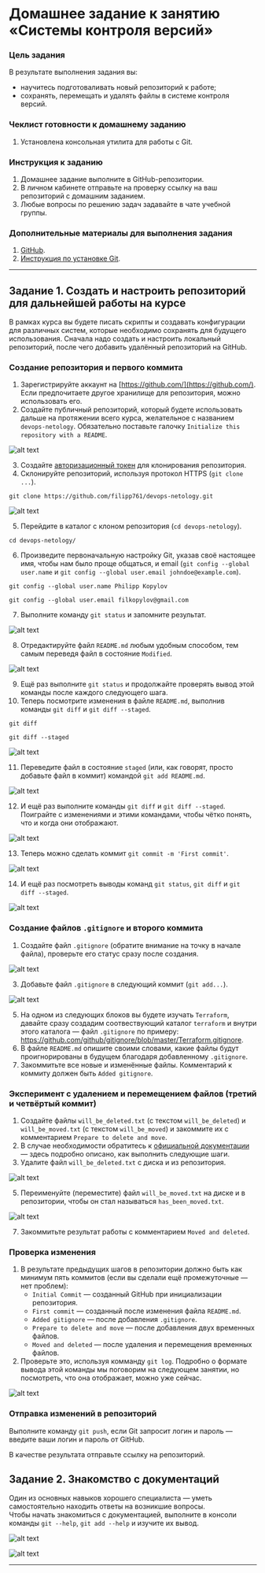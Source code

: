 # Домашнее задание к занятию «Системы контроля версий»

### Цель задания

В результате выполнения задания вы: 

* научитесь подготоваливать новый репозиторий к работе;
* сохранять, перемещать и удалять файлы в системе контроля версий.  


### Чеклист готовности к домашнему заданию

1. Установлена консольная утилита для работы с Git.


### Инструкция к заданию

1. Домашнее задание выполните в GitHub-репозитории. 
2. В личном кабинете отправьте на проверку ссылку на ваш репозиторий с домашним заданием.
3. Любые вопросы по решению задач задавайте в чате учебной группы.


### Дополнительные материалы для выполнения задания

1. [GitHub](https://github.com/).
2. [Инструкция по установке Git](https://git-scm.com/downloads).   
   
   
------

## Задание 1. Создать и настроить репозиторий для дальнейшей работы на курсе

В рамках курса вы будете писать скрипты и создавать конфигурации для различных систем, которые необходимо сохранять для будущего использования. 
Сначала надо создать и настроить локальный репозиторий, после чего добавить удалённый репозиторий на GitHub.

### Создание репозитория и первого коммита

1. Зарегистрируйте аккаунт на [https://github.com/](https://github.com/). Если предпочитаете другое хранилище для репозитория, можно использовать его.
2. Создайте публичный репозиторий, который будете использовать дальше на протяжении всего курса, желательное с названием `devops-netology`.
   Обязательно поставьте галочку `Initialize this repository with a README`.
   
 ![alt text](https://github.com/filipp761/Netology-sdb-homewoks/blob/main/img/git01_Create_repo.png)   
   
3. Создайте [авторизационный токен](https://docs.github.com/en/authentication/keeping-your-account-and-data-secure/creating-a-personal-access-token) для клонирования репозитория.
4. Склонируйте репозиторий, используя протокол HTTPS (`git clone ...`).  

```script bash
git clone https://github.com/filipp761/devops-netology.git
```
 ![alt text](https://github.com/filipp761/Netology-sdb-homewoks/blob/main/img/git01_git_clone_repo.png) 

5. Перейдите в каталог с клоном репозитория (`cd devops-netology`).

```script bash
cd devops-netology/
```
6. Произведите первоначальную настройку Git, указав своё настоящее имя, чтобы нам было проще общаться, и email (`git config --global user.name` и `git config --global user.email johndoe@example.com`). 

```script bash
git config --global user.name Philipp Kopylov
```
```script bash
git config --global user.email filkopylov@gmail.com
```
7. Выполните команду `git status` и запомните результат.

 ![alt text](https://github.com/filipp761/Netology-sdb-homewoks/blob/main/img/git01_git_status_1.png) 

8. Отредактируйте файл `README.md` любым удобным способом, тем самым переведя файл в состояние `Modified`.

 ![alt text](https://github.com/filipp761/Netology-sdb-homewoks/blob/main/img/git01_git_status_modifid.png) 

9. Ещё раз выполните `git status` и продолжайте проверять вывод этой команды после каждого следующего шага. 
10. Теперь посмотрите изменения в файле `README.md`, выполнив команды `git diff` и `git diff --staged`.

```script bash
git diff
```
```script bash
git diff --staged
```
 ![alt text](https://github.com/filipp761/Netology-sdb-homewoks/blob/main/img/git01_git_diff.png) 

11. Переведите файл в состояние `staged` (или, как говорят, просто добавьте файл в коммит) командой `git add README.md`.

 ![alt text](https://github.com/filipp761/Netology-sdb-homewoks/blob/main/img/git01_git_add.png)

12. И ещё раз выполните команды `git diff` и `git diff --staged`. Поиграйте с изменениями и этими командами, чтобы чётко понять, что и когда они отображают. 

 ![alt text](https://github.com/filipp761/Netology-sdb-homewoks/blob/main/img/git01_git_diff_--staged.png)

13. Теперь можно сделать коммит `git commit -m 'First commit'`.

 ![alt text](https://github.com/filipp761/Netology-sdb-homewoks/blob/main/img/git01_git_first_commit.png)

14. И ещё раз посмотреть выводы команд `git status`, `git diff` и `git diff --staged`.

 ![alt text](https://github.com/filipp761/Netology-sdb-homewoks/blob/main/img/git01_p14.png)

### Создание файлов `.gitignore` и второго коммита

1. Создайте файл `.gitignore` (обратите внимание на точку в начале файла), проверьте его статус сразу после создания. 

 ![alt text](https://github.com/filipp761/Netology-sdb-homewoks/blob/main/img/git01_ingnore_status.png)

3. Добавьте файл `.gitignore` в следующий коммит (`git add...`).

 ![alt text](https://github.com/filipp761/Netology-sdb-homewoks/blob/main/img/git01_add_gitignore.png)

5. На одном из следующих блоков вы будете изучать `Terraform`, давайте сразу создадим соотвествующий каталог `terraform` и внутри этого каталога — файл `.gitignore` по примеру: https://github.com/github/gitignore/blob/master/Terraform.gitignore.  
6. В файле `README.md` опишите своими словами, какие файлы будут проигнорированы в будущем благодаря добавленному `.gitignore`.
7. Закоммитьте все новые и изменённые файлы. Комментарий к коммиту должен быть `Added gitignore`.

### Эксперимент с удалением и перемещением файлов (третий и четвёртый коммит)

1. Создайте файлы `will_be_deleted.txt` (с текстом `will_be_deleted`) и `will_be_moved.txt` (с текстом `will_be_moved`) и закоммите их с комментарием `Prepare to delete and move`.
2. В случае необходимости обратитесь к [официальной документации](https://git-scm.com/book/ru/v2/Основы-Git-Запись-изменений-в-репозиторий) — здесь подробно описано, как выполнить следующие шаги. 
3. Удалите файл `will_be_deleted.txt` с диска и из репозитория. 

 ![alt text](https://github.com/filipp761/Netology-sdb-homewoks/blob/main/img/git01_deleted.png)

5. Переименуйте (переместите) файл `will_be_moved.txt` на диске и в репозитории, чтобы он стал называться `has_been_moved.txt`.

 ![alt text](https://github.com/filipp761/Netology-sdb-homewoks/blob/main/img/git01_rename.png)

7. Закоммитьте результат работы с комментарием `Moved and deleted`.

### Проверка изменения

1. В результате предыдущих шагов в репозитории должно быть как минимум пять коммитов (если вы сделали ещё промежуточные — нет проблем):
    * `Initial Commit` — созданный GitHub при инициализации репозитория. 
    * `First commit` — созданный после изменения файла `README.md`.
    * `Added gitignore` — после добавления `.gitignore`.
    * `Prepare to delete and move` — после добавления двух временных файлов.
    * `Moved and deleted` — после удаления и перемещения временных файлов. 
2. Проверьте это, используя комманду `git log`. Подробно о формате вывода этой команды мы поговорим на следующем занятии, но посмотреть, что она отображает, можно уже сейчас.

 ![alt text](https://github.com/filipp761/Netology-sdb-homewoks/blob/main/img/git01_log.png)

### Отправка изменений в репозиторий

Выполните команду `git push`, если Git запросит логин и пароль — введите ваши логин и пароль от GitHub. 

В качестве результата отправьте ссылку на репозиторий. 

## Задание 2. Знакомство с документаций

Один из основных навыков хорошего специалиста — уметь самостоятельно находить ответы на возникшие вопросы.  
Чтобы начать знакомиться с документацией, выполните в консоли команды `git --help`, `git add --help` и изучите их вывод.  

 ![alt text](https://github.com/filipp761/Netology-sdb-homewoks/blob/main/img/git01_git_help.png)
 
 ![alt text](https://github.com/filipp761/Netology-sdb-homewoks/blob/main/img/git01_git_help_add.png)


----
